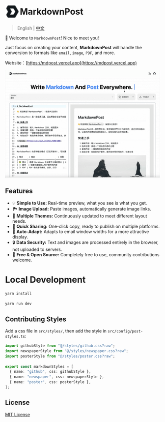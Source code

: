 <h1 style="display: flex; align-items: center;"><img src="https://raw.githubusercontent.com/Cyronlee/markdown-post/refs/heads/master/public/logo.svg" width="48" height="48" > MarkdownPost</h1>

> English | [中文](https://github.com/Cyronlee/markdown-post/blob/master/README-zh.md)

👋 Welcome to `MarkdownPost`! Nice to meet you!

Just focus on creating your content, **MarkdownPost** will handle the conversion to formats like `email`, `image`,
`PDF`, and more.

Website：[https://mdpost.vercel.app](https://mdpost.vercel.app)

![](https://raw.githubusercontent.com/Cyronlee/markdown-post/refs/heads/master/docs/demo-zh.gif)

## Features

- 💡 **Simple to Use:** Real-time preview, what you see is what you get.
- 🏞️ **Image Upload:** Paste images, automatically generate image links.
- 🎨 **Multiple Themes:** Continuously updated to meet different layout needs.
- 📧 **Quick Sharing:** One-click copy, ready to publish on multiple platforms.
- 📄 **Auto-Adapt:** Adapts to email window widths for a more attractive display.
- 🔒 **Data Security:** Text and images are processed entirely in the browser, not uploaded to servers.
- 🌟 **Free & Open Source:** Completely free to use, community contributions welcome.

# Local Development

```bash
yarn install

yarn run dev
```

## Contributing Styles

Add a css file in `src/styles/`, then add the style in `src/config/post-styles.ts`:

```ts
import githubStyle from "@/styles/github.css?raw";
import newspaperStyle from "@/styles/newspaper.css?raw";
import posterStyle from "@/styles/poster.css?raw";

export const markdownStyles = [
  { name: "github", css: githubStyle },
  { name: "newspaper", css: newspaperStyle },
  { name: "poster", css: posterStyle },
];
```

## License

[MIT License](https://github.com/Cyronlee/markdown-post/blob/master/LICENSE)
